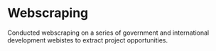 # Webscraping
Conducted webscraping on a series of government and international development webistes to extract project opportunities. 
